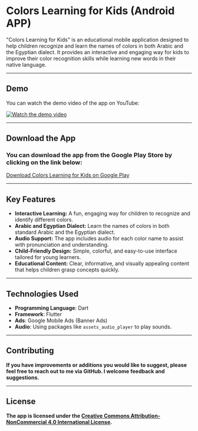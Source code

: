 # Colors Learning for Kids (Android APP)

"Colors Learning for Kids" is an educational mobile application designed to help children recognize and learn the names of colors in both Arabic and the Egyptian dialect. It provides an interactive and engaging way for kids to improve their color recognition skills while learning new words in their native language.

---

## Demo

You can watch the demo video of the app on YouTube:

[![Watch the demo video](https://img.youtube.com/vi/Eb90px7JusY/0.jpg)](https://www.youtube.com/watch?v=Eb90px7JusY)

---

## Download the App

### You can download the app from the Google Play Store by clicking on the link below:

[Download Colors Learning for Kids on Google Play](https://play.google.com/store/apps/details?id=com.ARCA.colors_v2)

---

## Key Features

- **Interactive Learning:** A fun, engaging way for children to recognize and identify different colors.
- **Arabic and Egyptian Dialect:** Learn the names of colors in both standard Arabic and the Egyptian dialect.
- **Audio Support:** The app includes audio for each color name to assist with pronunciation and understanding.
- **Child-Friendly Design:** Simple, colorful, and easy-to-use interface tailored for young learners.
- **Educational Content:** Clear, informative, and visually appealing content that helps children grasp concepts quickly.

---

## Technologies Used

- **Programming Language**: Dart
- **Framework**: Flutter
- **Ads**: Google Mobile Ads (Banner Ads)
- **Audio**: Using packages like `assets_audio_player` to play sounds.

---

## Contributing

**If you have improvements or additions you would like to suggest, please feel free to reach out to me via GitHub. I welcome feedback and suggestions.**

---

## License

**The app is licensed under the [Creative Commons Attribution-NonCommercial 4.0 International License](https://creativecommons.org/licenses/by-nc/4.0/).**
